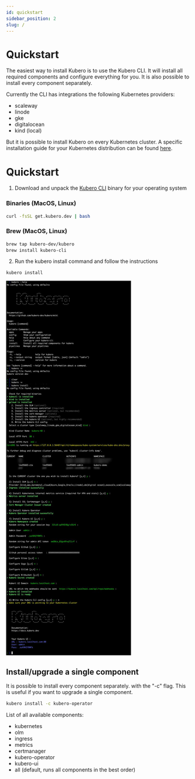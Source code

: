 ```yaml
---
id: quickstart
sidebar_position: 2
slug: /
---
```


# Quickstart

The easiest way to install Kubero is to use the Kubero CLI. It will install all required components and configure everything for you. It is also possible to install every component separately.

Currently the CLI has integrations the following Kubernetes providers:
- scaleway
- linode
- gke
- digitalocean
- kind (local)

But it is possible to install Kubero on every Kubernetes cluster. A specific installation guide for your Kubernetes distribution can be found [here](/docs/Getting-Started/Installation/installation-vanilla).

# Quickstart
1) Download and unpack the <a href="https://github.com/kubero-dev/kubero-cli/releases/latest">Kubero CLI</a> binary for your operating system


### Binaries (MacOS, Linux)
```bash
curl -fsSL get.kubero.dev | bash
```

### Brew (MacOS, Linux)
```bash
brew tap kubero-dev/kubero
brew install kubero-cli
```

2) Run the kubero install command and follow the instructions

```bash
kubero install
```

![Kubero Console CLI installation](./img/quickstart_console.png)


## Install/upgrade a single component

It is possible to install every component separately. with the "-c" flag. This is useful if you want to upgrade a single component.
```bash
kubero install -c kubero-operator
```

List of all available components:

- kubernetes
- olm
- ingress
- metrics
- certmanager
- kubero-operator
- kubero-ui
- all (default, runs all components in the best order)

